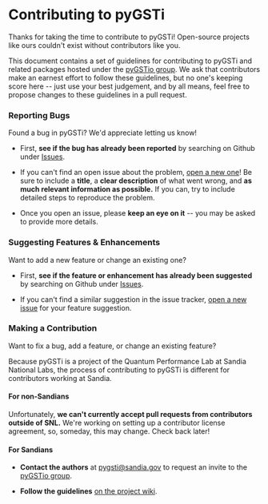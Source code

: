 # Contributing to pyGSTi

Thanks for taking the time to contribute to pyGSTi! Open-source
projects like ours couldn't exist without contributors like you.

This document contains a set of guidelines for contributing to pyGSTi
and related packages hosted under the [pyGSTio group][pygstio]. We ask
that contributors make an earnest effort to follow these guidelines,
but no one's keeping score here -- just use your best judgement, and
by all means, feel free to propose changes to these guidelines in a
pull request.

### Reporting Bugs

Found a bug in pyGSTi? We'd appreciate letting us know!

* First, **see if the bug has already been reported** by searching on
  Github under [Issues][issues].

* If you can't find an open issue about the problem,
  [open a new one][issues:new]! Be sure to include a **title**, a
  **clear description** of what went wrong, and **as much relevant
  information as possible.** If you can, try to include detailed steps
  to reproduce the problem.

* Once you open an issue, please **keep an eye on it** -- you may be
  asked to provide more details.

### Suggesting Features & Enhancements

Want to add a new feature or change an existing one?

* First, **see if the feature or enhancement has already been
  suggested** by searching on Github under [Issues][issues].

* If you can't find a similar suggestion in the issue tracker,
  [open a new issue][issues:new] for your feature suggestion.

### Making a Contribution

Want to fix a bug, add a feature, or change an existing feature?

Because pyGSTi is a project of the Quantum Performance Lab at Sandia
National Labs, the process of contributing to pyGSTi is different for
contributors working at Sandia.

#### For non-Sandians

Unfortunately, **we can't currently accept pull requests from
contributors outside of SNL.** We're working on setting up a
contributor license agreement, so, someday, this may change. Check
back later!

#### For Sandians

* **Contact the authors** at [pygsti@sandia.gov][email] to
  request an invite to the [pyGSTio group][pygstio].

* **Follow the guidelines** [on the project wiki][contributing].

[contributing]: https://github.com/pyGSTio/pyGSTi/wiki/Contributing
[email]: mailto:pygsti@sandia.gov
[issues:new]: https://github.com/pyGSTio/pyGSTi/issues/new
[issues]: https://github.com/pyGSTio/pyGSTi/issues
[pygstio]: https://github.com/pyGSTio
